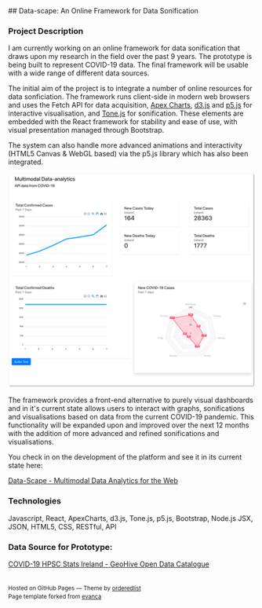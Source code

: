 <base target="_blank">
## Data-scape: An Online Framework for Data Sonification

### Project Description
I am currently working on an online framework for data sonification that draws upon my research in the field over the past 9 years.
The prototype is being built to represent COVID-19 data. The final framework will be usable with a wide range of different data sources.

The initial aim of the project is to integrate a number of online resources for data sonficiation. The framework runs client-side in modern web browsers and uses the Fetch API for data acquisition, [Apex Charts](https://apexcharts.com/), [d3.js](https://d3js.org/) and [p5.js](https://p5js.org/) for interactive visualisation, and [Tone.js](https://tonejs.github.io/) for sonification. These elements are embedded with the React framework for stability and ease of use, with visual presentation managed through Bootstrap.

The system can also handle more advanced animations and interactivity (HTML5 Canvas & WebGL based) via the p5.js library which has also been integrated.

<a href="https://stephenroddy.github.io/data-scape/" target="_blank"><img src="images/Multimodal Data Analytics 2.png?raw=true"/><br/></a>

The framework provides a front-end alternative to purely visual dashboards and in it's current state allows users to interact with graphs, sonifications and visualisations based on data from the current COVID-19 pandemic.
This functionality will be expanded upon and improved over the next 12 months with the addition of more advanced and refined sonifications and visualisations.

You check in on the development of the platform and see it  in its current state here:

<a href="https://stephenroddy.github.io/data-scape" target="_blank">Data-Scape - Multimodal Data Analytics for the Web</a>


### Technologies
Javascript, React, ApexCharts, d3.js, Tone.js, p5.js, Bootstrap, Node.js JSX, JSON, HTML5, CSS, RESTful, API

### Data Source for Prototype:
[COVID-19 HPSC Stats Ireland - GeoHive Open Data Catalogue](https://opendata-geohive.hub.arcgis.com/datasets/d8eb52d56273413b84b0187a4e9117be_0/geoservice?geometry=-7.694%2C53.288%2C-7.691%2C53.289)
<br />
<br />
<p><small>Hosted on GitHub Pages &mdash; Theme by <a href="https://github.com/orderedlist">orderedlist</a><br />
Page template forked from <a href="https://github.com/evanca/quick-portfolio">evanca</a></small></p>